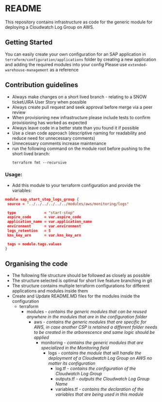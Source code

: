 # README
This repository contains infrastructure as code for the generic module for deploying a Cloudwatch Log Group on AWS.
## Getting Started
  You can easily create your own configuration for an SAP application in `terraform/configuration/applications` folder by creating a new application and adding the required modules into your config
  Please use `extended-warehouse-management` as a reference
## Contribution guidelines
* Always make changes on a short lived branch - relating to a SNOW ticket/JIRA User Story when possible
* Always create pull request and seek approval before merge via a peer review
* When provisioning new infrastructure please include tests to confirm provisioning has worked as expected
* Always leave code in a better state than you found it if possible
* Use a clean code approach (descriptive naming for readability and reduce need for unnecessary comments)
* Unnecessary comments increase maintenance
* run the following command on the module root before pushing to the short lived branch:
  ```
  terraform fmt --recursive
  ```
### Usage:

 - Add this module to your terraform configuration and provide the variables:

 ```json
module sap_start_stop_logs_group {
  source = "../../../../../../modules/aws/monitoring/logs"

  type             = "start-stop"
  aspire_code      = var.aspire_code
  application_name = var.application_name
  environment      = var.environment
  logs_retention   = 5
  kms_key_arn      = var.kms_key_arn

  tags = module.tags.values
}
```
## Organising the code
* The following file structure should be followed as closely as possible
* The structure selected is optimal for short live feature branching in git
* The structure contains multiple terraform configurations for different applications and modules inside them
* Create and Update README.MD files for the modules inside the configuration
  * terraform
    * modules _- contains the generic modules that can be reused anywhere in the modules that are in the configuration folder_
      * aws _- contains the generic modules that are specific for AWS, in case another CSP is retained a different folder needs to be created in the arborescence and same logic should be applied_
        * monitoring _- contains the generic modules that are specialized in the Monitoring field_
            * logs _- contains the module that will handle the deployment of a Cloudwatch Log Group on AWS no matter its configuration_
                * log.tf _- contains the configuration of the Cloudwatch Log Group_
                * outputs.tf _- outputs the Cloudwatch Log Group Name_
                * variables.tf _- contains the declaration of the variables that are being used in this module_